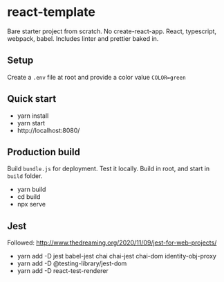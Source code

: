 # react-template

Bare starter project from scratch. No create-react-app. React, typescript, webpack, babel. Includes linter and prettier baked in.

## Setup

Create a `.env` file at root and provide a color value `COLOR=green`

## Quick start

- yarn install
- yarn start
- http://localhost:8080/

## Production build

Build `bundle.js` for deployment. Test it locally. Build in root, and start in `build` folder.

- yarn build
- cd build
- npx serve

## Jest

Followed: http://www.thedreaming.org/2020/11/09/jest-for-web-projects/

- yarn add -D jest babel-jest chai chai-jest chai-dom identity-obj-proxy
- yarn add -D @testing-library/jest-dom
- yarn add -D react-test-renderer
